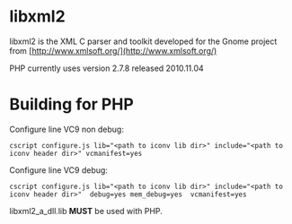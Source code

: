 # libxml2

libxml2 is the XML C parser and toolkit developed for the Gnome project from
[http://www.xmlsoft.org/](http://www.xmlsoft.org/)

PHP currently uses version 2.7.8 released 2010.11.04

# Building for PHP

Configure line VC9 non debug:

    cscript configure.js lib="<path to iconv lib dir>" include="<path to iconv header dir>" vcmanifest=yes

Configure line VC9 debug:

    cscript configure.js lib="<path to iconv lib dir>" include="<path to iconv header dir>"  debug=yes mem_debug=yes  vcmanifest=yes

libxml2_a_dll.lib **MUST** be used with PHP.